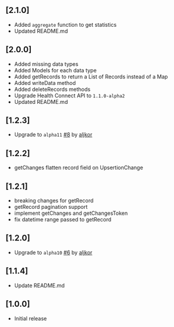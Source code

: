 ## [2.1.0]
* Added `aggregate` function to get statistics
* Updated README.md
## [2.0.0]
* Added missing data types
* Added Models for each data type
* Added getRecords to return a List of Records instead of a Map 
* Added writeData method
* Added deleteRecords methods
* Upgrade Health Connect API to `1.1.0-alpha2`
* Updated README.md
## [1.2.3]
* Upgrade to `alpha11` [#8](https://github.com/duynguyen242/flutter_health_connect/pull/8) by [aljkor](https://github.com/aljkor)
## [1.2.2]
* getChanges flatten record field on UpsertionChange
## [1.2.1]
* breaking changes for getRecord 
* getRecord pagination support
* implement getChanges and getChangesToken
* fix datetime range passed to getRecord
## [1.2.0]
* Upgrade to `alpha10` [#6](https://github.com/duynguyen242/flutter_health_connect/pull/6) by [aljkor](https://github.com/aljkor)
## [1.1.4]
* Update README.md
## [1.0.0]
* Initial release